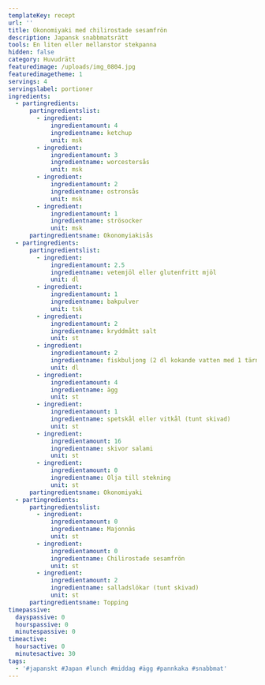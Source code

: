 ```yaml
---
templateKey: recept
url: ''
title: Okonomiyaki med chilirostade sesamfrön
description: Japansk snabbmatsrätt
tools: En liten eller mellanstor stekpanna
hidden: false
category: Huvudrätt
featuredimage: /uploads/img_0804.jpg
featuredimagetheme: 1
servings: 4
servingslabel: portioner
ingredients:
  - partingredients:
      partingredientslist:
        - ingredient:
            ingredientamount: 4
            ingredientname: ketchup
            unit: msk
        - ingredient:
            ingredientamount: 3
            ingredientname: worcestersås
            unit: msk
        - ingredient:
            ingredientamount: 2
            ingredientname: ostronsås
            unit: msk
        - ingredient:
            ingredientamount: 1
            ingredientname: strösocker
            unit: msk
      partingredientsname: Okonomyiakisås
  - partingredients:
      partingredientslist:
        - ingredient:
            ingredientamount: 2.5
            ingredientname: vetemjöl eller glutenfritt mjöl
            unit: dl
        - ingredient:
            ingredientamount: 1
            ingredientname: bakpulver
            unit: tsk
        - ingredient:
            ingredientamount: 2
            ingredientname: kryddmått salt
            unit: st
        - ingredient:
            ingredientamount: 2
            ingredientname: fiskbuljong (2 dl kokande vatten med 1 tärning buljong)
            unit: dl
        - ingredient:
            ingredientamount: 4
            ingredientname: ägg
            unit: st
        - ingredient:
            ingredientamount: 1
            ingredientname: spetskål eller vitkål (tunt skivad)
            unit: st
        - ingredient:
            ingredientamount: 16
            ingredientname: skivor salami
            unit: st
        - ingredient:
            ingredientamount: 0
            ingredientname: Olja till stekning
            unit: st
      partingredientsname: Okonomiyaki
  - partingredients:
      partingredientslist:
        - ingredient:
            ingredientamount: 0
            ingredientname: Majonnäs
            unit: st
        - ingredient:
            ingredientamount: 0
            ingredientname: Chilirostade sesamfrön
            unit: st
        - ingredient:
            ingredientamount: 2
            ingredientname: salladslökar (tunt skivad)
            unit: st
      partingredientsname: Topping
timepassive:
  dayspassive: 0
  hourspassive: 0
  minutespassive: 0
timeactive:
  hoursactive: 0
  minutesactive: 30
tags:
  - '#japanskt #Japan #lunch #middag #ägg #pannkaka #snabbmat'
---
```


